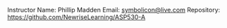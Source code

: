 Instructor Name: Phillip Madden
Email: symbolicon@live.com
Repository: https://github.com/NewriseLearning/ASP530-A
